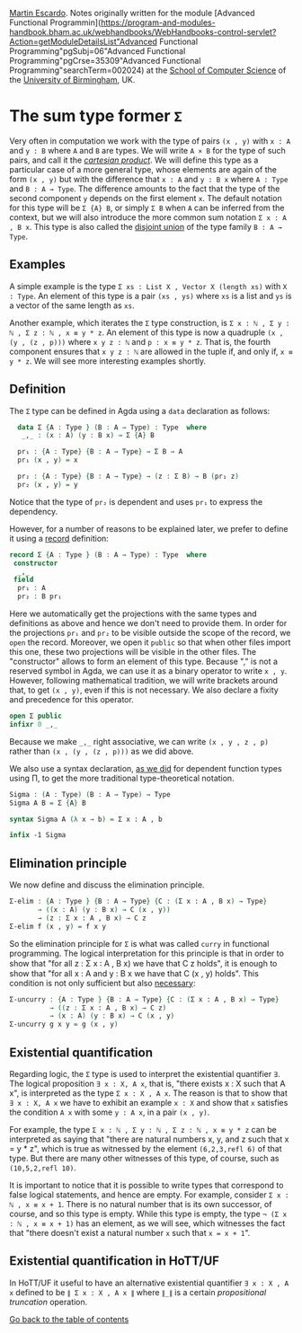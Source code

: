 
[Martin Escardo](Https://www.Cs.Bham.Ac.Uk/~mhe/).
Notes originally written for the module [Advanced Functional Programmin](https://program-and-modules-handbook.bham.ac.uk/webhandbooks/WebHandbooks-control-servlet?Action=getModuleDetailsList"Advanced Functional Programming"pgSubj=06"Advanced Functional Programming"pgCrse=35309"Advanced Functional Programming"searchTerm=002024)
at the [School of Computer Science](https://www.birmingham.ac.uk/schools/computer-science/index.aspx) of the [University of Birmingham](https://www.birmingham.ac.uk/index.aspx), UK.


<!--
```agda
{-# OPTIONS --without-K --safe #-}

module sums where

open import general-notation
```
-->
# The sum type former `Σ`

Very often in computation we work with the type of pairs `(x , y)` with `x : A` and `y : B` where `A` and `B` are types. We will write `A × B` for the type of such pairs, and call it the [*cartesian product*](https://en.wikipedia.org/wiki/Cartesian_product). We will define this type as a particular case of a more general type, whose elements are again of the form `(x , y)` but with the difference that `x : A` and `y : B x` where `A : Type` and `B : A → Type`. The difference amounts to the fact that the type of the second component `y` depends on the first element `x`. The default notation for this type will be `Σ {A} B`, or simply `Σ B` when `A` can be inferred from the context, but we will also introduce the more common sum notation `Σ x ꞉ A , B x`. This type is also called the [disjoint union](https://en.wikipedia.org/wiki/Disjoint_union) of the type family `B : A → Type`.

## Examples

A simple example is the type `Σ xs ꞉ List X , Vector X (length xs)` with `X : Type`. An element of this type is a pair `(xs , ys)` where `xs` is a list and `ys` is a vector of the same length as `xs`.

Another example, which iterates the `Σ` type construction, is `Σ x : ℕ , Σ y : ℕ , Σ z : ℕ , x ≡ y * z`. An element of this type is now a quadruple `(x , (y , (z , p)))` where `x y z : ℕ` and `p : x ≡ y * z`. That is, the fourth component ensures that `x y z : ℕ` are allowed in the tuple if, and only if, `x ≡ y * z`. We will see more interesting examples shortly.

## Definition

The `Σ` type can be defined in Agda using a `data` declaration as follows:
<!--
```agda
module _ where
 private
```
-->
```agda
  data Σ {A : Type } (B : A → Type) : Type  where
   _,_ : (x : A) (y : B x) → Σ {A} B

  pr₁ : {A : Type} {B : A → Type} → Σ B → A
  pr₁ (x , y) = x

  pr₂ : {A : Type} {B : A → Type} → (z : Σ B) → B (pr₁ z)
  pr₂ (x , y) = y
  ```
Notice that the type of `pr₂` is dependent and uses `pr₁` to express the dependency.

However, for a number of reasons to be explained later, we prefer to define it using a [record](https://agda.readthedocs.io/en/latest/language/record-types.html) definition:

```agda
record Σ {A : Type } (B : A → Type) : Type  where
 constructor
  _,_
 field
  pr₁ : A
  pr₂ : B pr₁
```

Here we automatically get the projections with the same types and definitions as above and hence we don't need to provide them. In order for the projections `pr₁` and `pr₂` to be visible outside the scope of the record, we `open` the record. Moreover, we open it `public` so that when other files import this one, these two projections will be visible in the other files. The "constructor" allows to form an element of this type. Because "," is not a reserved symbol in Agda, we can use it as a binary operator to write `x , y`. However, following mathematical tradition, we will write brackets around that, to get `(x , y)`, even if this is not necessary. We also declare a fixity and precedence for this operator.

```agda
open Σ public
infixr 0 _,_
```
Because we make `_,_` right associative, we can write `(x , y , z , p)` rather than `(x , (y , (z , p)))` as we did above.

We also use a syntax declaration, [as we did](products.lagda.md) for dependent function types using Π, to get the more traditional type-theoretical notation.
```agda
Sigma : (A : Type) (B : A → Type) → Type
Sigma A B = Σ {A} B

syntax Sigma A (λ x → b) = Σ x ꞉ A , b

infix -1 Sigma
```

## Elimination principle

We now define and discuss the elimination principle.
```agda
Σ-elim : {A : Type } {B : A → Type} {C : (Σ x ꞉ A , B x) → Type}
       → ((x : A) (y : B x) → C (x , y))
       → (z : Σ x ꞉ A , B x) → C z
Σ-elim f (x , y) = f x y
```
So the elimination principle for `Σ` is what was called `curry` in functional programming. The logical interpretation for this principle is that in order to show that "for all z : Σ x ꞉ A , B x) we have that C z holds", it is enough to show that "for all x : A and y : B x we have that C (x , y) holds". This condition is not only sufficient but also [necessary](https://en.wikipedia.org/wiki/Necessity_and_sufficiency):
```agda
Σ-uncurry : {A : Type } {B : A → Type} {C : (Σ x ꞉ A , B x) → Type}
          → ((z : Σ x ꞉ A , B x) → C z)
          → (x : A) (y : B x) → C (x , y)
Σ-uncurry g x y = g (x , y)
```

## Existential quantification

Regarding logic, the `Σ` type is used to interpret the existential quantifier `∃`. The logical proposition `∃ x : X, A x`,  that is, "there exists x : X such that A x", is interpreted as the type `Σ x ꞉ X , A x`. The reason is that to show that `∃ x : X, A x` we have to exhibit an example `x : X` and  show that `x` satisfies the condition `A x` with some `y : A x`, in a pair `(x , y)`.

For example, the type `Σ x : ℕ , Σ y : ℕ , Σ z : ℕ , x ≡ y * z` can be interpreted as saying that "there are natural numbers x, y, and z such that x = y * z", which is true as witnessed by the element `(6,2,3,refl 6)` of that type. But there are many other witnesses of this type, of course, such as `(10,5,2,refl 10)`.

It is important to notice that it is possible to write types that correspond to false logical statements, and hence are empty. For example, consider `Σ x : ℕ , x ≡ x + 1`. There is no natural number that is its own successor, of course, and so this type is empty. While this type is empty, the type `¬ (Σ x : ℕ , x ≡ x + 1)` has an element, as we will see, which witnesses the fact that "there doesn't exist a natural number `x` such that `x = x + 1`".

## Existential quantification in HoTT/UF

In HoTT/UF it useful to have an alternative existential quantifier `∃ x : X , A x` defined to be `∥ Σ x : X , A x ∥` where `∥_∥` is a certain *propositional truncation* operation.

[Go back to the table of contents](https://martinescardo.github.io/HoTTEST-Summer-School/)
